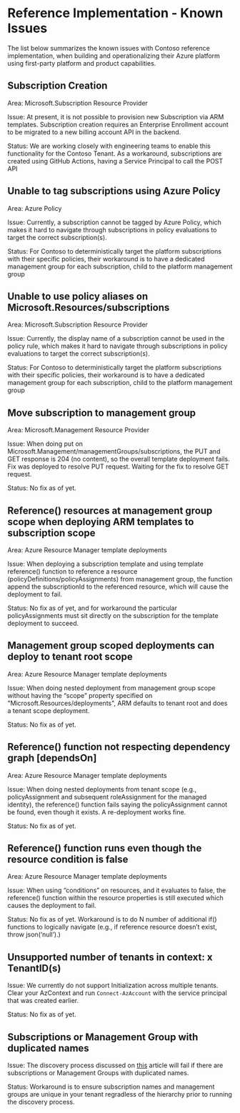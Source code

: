 
# Reference Implementation - Known Issues

The list below summarizes the known issues with Contoso reference implementation, when building and operationalizing their Azure platform using first-party platform and product capabilities.

## Subscription Creation

Area: Microsoft.Subscription Resource Provider

Issue: At present, it is not possible to provision new Subscription via ARM templates. Subscription creation requires an Enterprise Enrollment account to be migrated to a new billing account API in the backend.

Status: We are working closely with engineering teams to enable this functionality for the Contoso Tenant. As a workaround, subscriptions are created using GitHub Actions, having a Service Principal to call the POST API

## Unable to tag subscriptions using Azure Policy

Area: Azure Policy

Issue: Currently, a subscription cannot be tagged by Azure Policy, which makes it hard to navigate through subscriptions in policy evaluations to target the correct subscription(s).

Status: For Contoso to deterministically target the platform subscriptions with their specific policies, their workaround is to have a dedicated management group for each subscription, child to the platform management group

## Unable to use policy aliases on Microsoft.Resources/subscriptions

Area: Microsoft.Subscription Resource Provider

Issue: Currently, the display name of a subscription cannot be used in the policy rule, which makes it hard to navigate through subscriptions in policy evaluations to target the correct subscription(s).

Status: For Contoso to deterministically target the platform subscriptions with their specific policies, their workaround is to have a dedicated management group for each subscription, child to the platform management group

## Move subscription to management group

Area: Microsoft.Management Resource Provider

Issue: When doing put on Microsoft.Management/managementGroups/subscriptions, the PUT and GET response is 204 (no content), so the overall template deployment fails.	Fix was deployed to resolve PUT request. Waiting for the fix to resolve GET request.

Status: No fix as of yet.

## Reference() resources at management group scope when deploying ARM templates to subscription scope

Area: Azure Resource Manager template deployments

Issue: When deploying a subscription template and using template reference() function to reference a resource (policyDefinitions/policyAssignments) from management group, the function append the subscriptionId to the referenced resource, which will cause the deployment to fail.

Status: No fix as of yet, and for workaround the particular policyAssignments must sit directly on the subscription for the template deployment to succeed.

## Management group scoped deployments can deploy to tenant root scope

Area: Azure Resource Manager template deployments

Issue: When doing nested deployment from management group scope without having the “scope” property specified on "Microsoft.Resources/deployments", ARM defaults to tenant root and does a tenant scope deployment.

Status: No fix as of yet.

## Reference() function not respecting dependency graph [dependsOn]

Area: Azure Resource Manager template deployments

Issue: When doing nested deployments from tenant scope (e.g., policyAssignment and subsequent roleAssignment for the managed identity), the reference() function fails saying the policyAssignment cannot be found, even though it exists. A re-deployment works fine.

Status: No fix as of yet.

## Reference() function runs even though the resource condition is false

Area: Azure Resource Manager template deployments

Issue: When using “conditions” on resources, and it evaluates to false, the reference() function within the resource properties is still executed which causes the deployment to fail.

Status: No fix as of yet. Workaround is to do N number of additional if() functions to logically navigate (e.g., if reference resource doesn’t exist, throw json(‘null’).)

## Unsupported number of tenants in context: x TenantID(s)

Issue: We currently do not support Initialization across multiple tenants. <br>Clear your AzContext and run `Connect-AzAccount` with the service principal that was created earlier.

Status: No fix as of yet.

## Subscriptions or Management Group with duplicated names

Issue: The discovery process discussed on [this](./Configure-run-initialization.md) article will fail if there are subscriptions or Management Groups with duplicated names. 

Status: Workaround is to ensure subscription names and management groups are unique in your tenant regradless of the hierarchy prior to running the discovery process.
